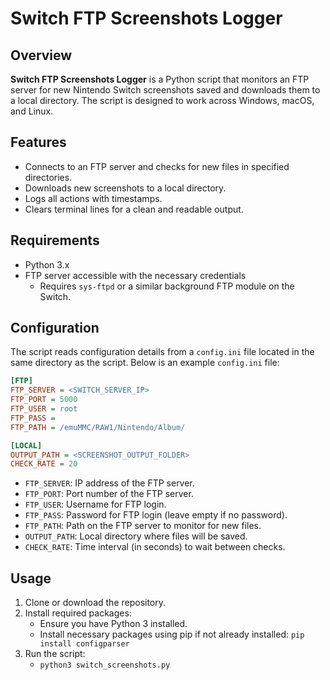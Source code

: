 # Switch FTP Screenshots Logger

## Overview

**Switch FTP Screenshots Logger** is a Python script that monitors an FTP server for new Nintendo Switch screenshots saved and downloads them to a local directory. The script is designed to work across Windows, macOS, and Linux.

## Features

- Connects to an FTP server and checks for new files in specified directories.
- Downloads new screenshots to a local directory.
- Logs all actions with timestamps.
- Clears terminal lines for a clean and readable output.

## Requirements

- Python 3.x
- FTP server accessible with the necessary credentials
    - Requires `sys-ftpd` or a similar background FTP module on the Switch.

## Configuration

The script reads configuration details from a `config.ini` file located in the same directory as the script. Below is an example `config.ini` file:

```ini
[FTP]
FTP_SERVER = <SWITCH_SERVER_IP>
FTP_PORT = 5000
FTP_USER = root
FTP_PASS = 
FTP_PATH = /emuMMC/RAW1/Nintendo/Album/

[LOCAL]
OUTPUT_PATH = <SCREENSHOT_OUTPUT_FOLDER>
CHECK_RATE = 20
```

- `FTP_SERVER`: IP address of the FTP server.
- `FTP_PORT`: Port number of the FTP server.
- `FTP_USER`: Username for FTP login.
- `FTP_PASS`: Password for FTP login (leave empty if no password).
- `FTP_PATH`: Path on the FTP server to monitor for new files.
- `OUTPUT_PATH`: Local directory where files will be saved.
- `CHECK_RATE`: Time interval (in seconds) to wait between checks.

## Usage

1. Clone or download the repository.
2. Install required packages:
    - Ensure you have Python 3 installed.
    - Install necessary packages using pip if not already installed:
      ```pip install configparser```
3. Run the script:
    - `python3 switch_screenshots.py`
